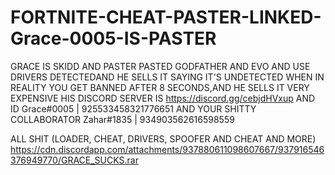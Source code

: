# FORTNITE-CHEAT-PASTER-LINKED-Grace-0005-IS-PASTER
GRACE IS SKIDD AND PASTER PASTED GODFATHER AND EVO AND USE DRIVERS DETECTEDAND HE SELLS IT SAYING IT'S  UNDETECTED WHEN IN REALITY YOU GET BANNED AFTER 8 SECONDS,AND HE SELLS IT VERY EXPENSIVE HIS DISCORD SERVER IS https://discord.gg/cebjdHVxup AND ID Grace#0005 | 925533458321776651 AND YOUR SHITTY COLLABORATOR Zahar#1835 | 934903562616598559 

ALL SHIT (LOADER, CHEAT, DRIVERS, SPOOFER AND CHEAT AND MORE) https://cdn.discordapp.com/attachments/937880611098607667/937916546376949770/GRACE_SUCKS.rar
